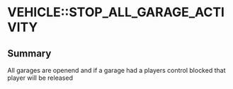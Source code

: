 # VEHICLE::STOP_ALL_GARAGE_ACTIVITY

## Summary
All garages are openend and if a garage had a players control blocked that player will be released